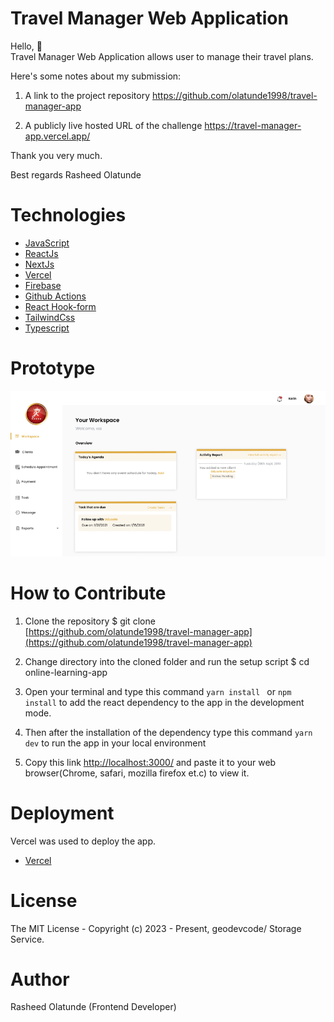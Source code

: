 # Travel Manager Web Application

Hello, 👋 \
Travel Manager Web Application allows user to manage their travel plans.

Here's some notes about my submission:

1. A link to the project repository  https://github.com/olatunde1998/travel-manager-app

2. A publicly live hosted URL of the challenge https://travel-manager-app.vercel.app/

Thank you very much.

Best regards
Rasheed Olatunde

# Technologies 

 + [JavaScript](https://javascript.info/) 
 + [ReactJs](https://react.dev/) 
 + [NextJs](https://nextjs.org/)
 + [Vercel](https://vercel.com/dashboard) 
 + [Firebase](https://firebase.google.com/) 
 + [Github Actions](https://docs.github.com/en/actions/)
 + [React Hook-form](https://react-hook-form.com/) 
 + [TailwindCss](https://tailwindcss.com/) 
 + [Typescript](https://www.typescriptlang.org/) 


# Prototype
![Minion](public/images/app-prototype.png)
 
# How to Contribute

1. Clone the repository 
$ git clone [https://github.com/olatunde1998/travel-manager-app](https://github.com/olatunde1998/travel-manager-app)

2. Change directory into the cloned folder and run the setup script
$ cd online-learning-app

3. Open your terminal and type this command `yarn install ` or `npm install` to add the react dependency to the app in the development mode.

4. Then after the installation of the  dependency type this command  `yarn dev` to run the app in your local environment 

5. Copy this link [http://localhost:3000/](http://localhost:3000/) and paste it to your web browser(Chrome, safari, mozilla firefox et.c) to view it.


# Deployment
Vercel was used to deploy the app. 
 + [Vercel](https://vercel.com/dashboard)

# License
The MIT License - Copyright (c) 2023 - Present, geodevcode/  Storage Service.

# Author
Rasheed Olatunde (Frontend Developer)
